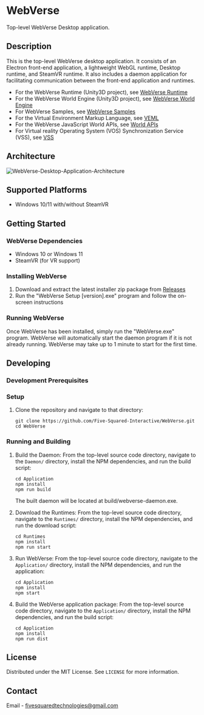# WebVerse

Top-level WebVerse Desktop application.

## Description

This is the top-level WebVerse desktop application. It consists of an Electron front-end application, a lightweight WebGL runtime, Desktop runtime, and SteamVR runtime. It also includes a daemon application for facilitating communication between the front-end application and runtimes.

* For the WebVerse Runtime (Unity3D project), see [WebVerse Runtime](https://github.com/Five-Squared-Interactive/WebVerse-Runtime)
* For the WebVerse World Engine (Unity3D project), see [WebVerse World Engine](https://github.com/Five-Squared-Interactive/WebVerse-WorldEngine)
* For WebVerse Samples, see [WebVerse Samples](https://github.com/Five-Squared-Interactive/WebVerse-Samples)
* For the Virtual Environment Markup Language, see [VEML](https://github.com/Five-Squared-Interactive/VEML/wiki/Document-Structure)
* For the WebVerse JavaScript World APIs, see [World APIs](https://five-squared-interactive.github.io/World-APIs/)
* For Virtual reality Operating System (VOS) Synchronization Service (VSS), see [VSS](https://github.com/Five-Squared-Interactive/VOS-Synchronization)

## Architecture

![WebVerse-Desktop-Application-Architecture](https://github.com/Five-Squared-Interactive/WebVerse/assets/16926525/b49cfd80-14e6-4987-83e0-67bd50041484)


## Supported Platforms

* Windows 10/11 with/without SteamVR

## Getting Started

### WebVerse Dependencies

* Windows 10 or Windows 11
* SteamVR (for VR support)

### Installing WebVerse

1. Download and extract the latest installer zip package from [Releases](https://github.com/Five-Squared-Interactive/WebVerse/releases)
2. Run the "WebVerse Setup [version].exe" program and follow the on-screen instructions

### Running WebVerse

Once WebVerse has been installed, simply run the "WebVerse.exe" program. WebVerse will automatically start the daemon program if it is not already running. WebVerse may take up to 1 minute to start for the first time.

## Developing

### Development Prerequisites


### Setup

1. Clone the repository and navigate to that directory:
   ```
   git clone https://github.com/Five-Squared-Interactive/WebVerse.git
   cd WebVerse
   ```

### Running and Building

1. Build the Daemon: From the top-level source code directory, navigate to  the `Daemon/` directory, install the NPM dependencies, and run the build script:
   ```
   cd Application
   npm install
   npm run build
   ```
   The built daemon will be located at build/webverse-daemon.exe.

2. Download the Runtimes: From the top-level source code directory, navigate to the `Runtimes/` directory, install the NPM dependencies, and run the download script:
   ```
   cd Runtimes
   npm install
   npm run start
   ```

3. Run WebVerse: From the top-level source code directory, navigate to the `Application/` directory, install the NPM dependencies, and run the application:
   ```
   cd Application
   npm install
   npm start
   ```

5. Build the WebVerse application package: From the top-level source code directory, navigate to the `Application/` directory, install the NPM dependencies, and run the build script:
   ```
   cd Application
   npm install
   npm run dist
   ```

## License

Distributed under the MIT License. See `LICENSE` for more information.

## Contact

Email - fivesquaredtechnologies@gmail.com
